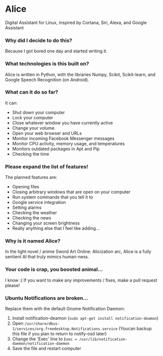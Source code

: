 # Alice

Digital Assistant for Linux, inspired by Cortana, Siri, Alexa, and Google Assistant

### Why did I decide to do this?

Because I got bored one day and started writing it.

### What technologies is this built on?

Alice is written in Python, with the libraries Numpy, Scikit, Scikit-learn, and
Google Speech Recognition (on Android).

### What can it do so far?

It can:
 - Shut down your computer
 - Lock your computer
 - Close whatever window you have currently active
 - Change your volume.
 - Open your web browser and URLs
 - Monitor incoming Facebook Messenger messages
 - Monitor CPU activity, memory usage, and temperatures
 - Monitors outdated packages in Apt and Pip
 - Checking the time

### Please expand the list of features!

The planned features are:

 - Opening files
 - Closing arbitrary windows that are open on your computer
 - Run system commands that you tell it to
 - Google service integration
 - Setting alarms
 - Checking the weather
 - Checking the news
 - Changing your screen brightness
 - Really anything else that I feel like adding...

### Why is it named Alice?

In the light novel / anime Sword Art Online: Alicization arc, Alice is a fully
sentient AI that truly mimics human-ness.

### Your code is crap, you boosted animal...

I know :( If you want to make any improvements / fixes, make a pull request
please!

### Ubuntu Notifications are broken...

Replace them with the default Gnome Notification Daemon:

1. Install notification-deamon (`sudo apt-get install notification-deamon`)
2. Open `/usr/share/dbus-1/services/org.freedesktop.Notifications.service` (Youcan backup this file if you plan to return to notify-osd later)
3. Change the 'Exec' line to `Exec = /usr/lib/notification-daemon/notification-daemon`
4. Save the file and restart computer

